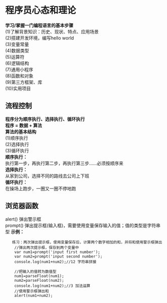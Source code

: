 # 程序员心态和理论
**学习/掌握一门编程语言的基本步骤**<br>
(1)了解背景知识：历史、现状、特点、应用场景<br>
(2)搭建开发环境，编写hello world<br>
(3)变量常量<br>
(4)数据类型<br>
(5)运算符<br>
(6)逻辑结构<br>
(7)通用小程序<br>
(8)函数和对象<br>
(9)第三方框架、库<br>
(10)实用项目<br>

## 流程控制
  **程序分为顺序执行、选择执行、循环执行**<br>
  **程序 = 数据 + 算法**<br>
  **算法的基本结构**<br>
   (1)顺序执行<br>
   (2)选择执行<br>
   (3)循环执行<br>
  **顺序执行：**<br>
   执行第一步，再执行第二步，再执行第三步……必须按顺序来<br>
  **选择执行：**<br>
   从家到公司，选择不同的路线去公司上下班<br>
  **循环执行：**<br>
   在操场上跑步，一圈又一圈不停地跑<br>
   

## 浏览器函数
   alert() 弹出警示框<br>
   prompt() 弹出提示框(输入框)，需要使用变量保存输入的值；值的类型是字符串型
**示例：**<br>
```
   练习：两次弹出提示框，使用变量保存后，计算两个数字相加的和，并将和使用警示框弹出
    //弹出两次提示框，保存到两个变量中
    var num1=prompt('input first number');
    var num2=prompt('input second number');
    console.log(num1+num2);//12 字符串拼接

    //把输入的值转为数值型
    num1=parseFloat(num1);
    num2=parseFloat(num2);
    console.log(num1+num2);//3 加法运算
    //使用警示框弹出和
    alert(num1+num2);
```

